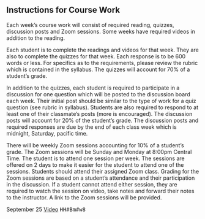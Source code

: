 ---
---

## Instructions for Course Work

Each week’s course work will consist of required reading, quizzes, discussion posts and Zoom
sessions. Some weeks have required videos in addition to the reading.

Each student is to complete the readings and videos for that week. They are also to complete
the quizzes for that week. Each response is to be 600 words or less. For specifics as to the
requirements, please review the rubric which is contained in the syllabus. The quizzes will
account for 70% of a student’s grade.

In addition to the quizzes, each student is required to participate in a discussion for one
question which will be posted to the discussion board each week. Their initial post should be
similar to the type of work for a quiz question (see rubric in syllabus). Students are also
required to respond to at least one of their classmate’s posts (more is encouraged). The
discussion posts will account for 20% of the student’s grade. The discussion posts and required
responses are due by the end of each class week which is midnight, Saturday, pacific time.

There will be weekly Zoom sessions accounting for 10% of a student’s grade. The Zoom sessions
will be Sunday and Monday at 8:00pm Central Time. The student is to attend one session per
week. The sessions are offered on 2 days to make it easier for the student to attend one of the
sessions. Students should attend their assigned Zoom class. Grading for the Zoom sessions are
based on a student’s attendance and their participation in the discussion. If a student cannot
attend either session, they are required to watch the session on video, take notes and forward
their notes to the instructor. A link to the Zoom sessions will be provided.

September 25 [Video] <samp>HH#Bm#w8</samp>

[Video]: https://us02web.zoom.us/rec/share/ftUYUdYjIA0G3aQ4jtk6RLZn8UOdmHM80CbuG4qF70UrH0N-UmJ6rszuzmoQl-yV.aOZVSMikBjyFBRTO
